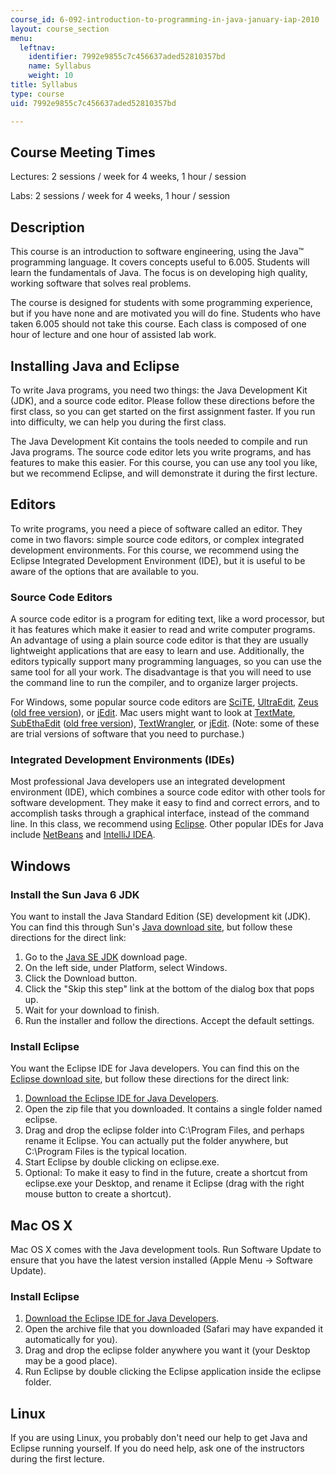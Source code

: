 ```yaml
---
course_id: 6-092-introduction-to-programming-in-java-january-iap-2010
layout: course_section
menu:
  leftnav:
    identifier: 7992e9855c7c456637aded52810357bd
    name: Syllabus
    weight: 10
title: Syllabus
type: course
uid: 7992e9855c7c456637aded52810357bd

---
```


Course Meeting Times
--------------------

Lectures: 2 sessions / week for 4 weeks, 1 hour / session

Labs: 2 sessions / week for 4 weeks, 1 hour / session

Description
-----------

This course is an introduction to software engineering, using the Java™ programming language. It covers concepts useful to 6.005. Students will learn the fundamentals of Java. The focus is on developing high quality, working software that solves real problems.

The course is designed for students with some programming experience, but if you have none and are motivated you will do fine. Students who have taken 6.005 should not take this course. Each class is composed of one hour of lecture and one hour of assisted lab work.

Installing Java and Eclipse
---------------------------

To write Java programs, you need two things: the Java Development Kit (JDK), and a source code editor. Please follow these directions before the first class, so you can get started on the first assignment faster. If you run into difficulty, we can help you during the first class.

The Java Development Kit contains the tools needed to compile and run Java programs. The source code editor lets you write programs, and has features to make this easier. For this course, you can use any tool you like, but we recommend Eclipse, and will demonstrate it during the first lecture.

Editors
-------

To write programs, you need a piece of software called an editor. They come in two flavors: simple source code editors, or complex integrated development environments. For this course, we recommend using the Eclipse Integrated Development Environment (IDE), but it is useful to be aware of the options that are available to you.

### Source Code Editors

A source code editor is a program for editing text, like a word processor, but it has features which make it easier to read and write computer programs. An advantage of using a plain source code editor is that they are usually lightweight applications that are easy to learn and use. Additionally, the editors typically support many programming languages, so you can use the same tool for all your work. The disadvantage is that you will need to use the command line to run the compiler, and to organize larger projects.

For Windows, some popular source code editors are [SciTE](http://www.scintilla.org/SciTE.html), [UltraEdit](http://www.ultraedit.com/products/ultraedit.html), [Zeus](http://www.zeusedit.com/) ([old free version](http://www.codingmonkeys.de/subethaedit/old/)), or [jEdit](http://www.jedit.org/). Mac users might want to look at [TextMate](http://macromates.com/), [SubEthaEdit](http://www.codingmonkeys.de/subethaedit/) ([old free version](http://www.codingmonkeys.de/subethaedit/old/)), [TextWrangler](http://www.barebones.com/products/TextWrangler/), or [jEdit](http://www.jedit.org/). (Note: some of these are trial versions of software that you need to purchase.)

### Integrated Development Environments (IDEs)

Most professional Java developers use an integrated development environment (IDE), which combines a source code editor with other tools for software development. They make it easy to find and correct errors, and to accomplish tasks through a graphical interface, instead of the command line. In this class, we recommend using [Eclipse](http://www.eclipse.org/). Other popular IDEs for Java include [NetBeans](http://netbeans.org/) and [IntelliJ IDEA](http://www.jetbrains.com/idea/).

Windows
-------

### Install the Sun Java 6 JDK

You want to install the Java Standard Edition (SE) development kit (JDK). You can find this through Sun's [Java download site](http://java.sun.com/javase/downloads/index.jsp), but follow these directions for the direct link:

1.  Go to the [Java SE JDK](http://java.sun.com/javase/downloads/widget/jdk6.jsp) download page.
2.  On the left side, under Platform, select Windows.
3.  Click the Download button.
4.  Click the "Skip this step" link at the bottom of the dialog box that pops up.
5.  Wait for your download to finish.
6.  Run the installer and follow the directions. Accept the default settings.

### Install Eclipse

You want the Eclipse IDE for Java developers. You can find this on the [Eclipse download site](http://www.eclipse.org/downloads/), but follow these directions for the direct link:

1.  [Download the Eclipse IDE for Java Developers](http://www.eclipse.org/downloads/).
2.  Open the zip file that you downloaded. It contains a single folder named eclipse.
3.  Drag and drop the eclipse folder into C:\\Program Files, and perhaps rename it Eclipse. You can actually put the folder anywhere, but C:\\Program Files is the typical location.
4.  Start Eclipse by double clicking on eclipse.exe.
5.  Optional: To make it easy to find in the future, create a shortcut from eclipse.exe your Desktop, and rename it Eclipse (drag with the right mouse button to create a shortcut).

Mac OS X
--------

Mac OS X comes with the Java development tools. Run Software Update to ensure that you have the latest version installed (Apple Menu → Software Update).

### Install Eclipse

1.  [Download the Eclipse IDE for Java Developers](http://www.eclipse.org/downloads/).
2.  Open the archive file that you downloaded (Safari may have expanded it automatically for you).
3.  Drag and drop the eclipse folder anywhere you want it (your Desktop may be a good place).
4.  Run Eclipse by double clicking the Eclipse application inside the eclipse folder.

Linux
-----

If you are using Linux, you probably don't need our help to get Java and Eclipse running yourself. If you do need help, ask one of the instructors during the first lecture.